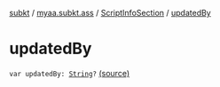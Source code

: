 [subkt](../../index.md) / [myaa.subkt.ass](../index.md) / [ScriptInfoSection](index.md) / [updatedBy](./updated-by.md)

# updatedBy

`var updatedBy: `[`String`](https://kotlinlang.org/api/latest/jvm/stdlib/kotlin/-string/index.html)`?` [(source)](https://github.com/Myaamori/SubKt/blob/0.1.8/src/main/kotlin/myaa/subkt/ass/parser.kt#L706)